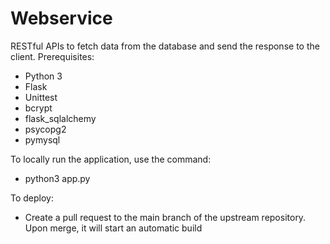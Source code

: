 # Webservice

RESTful APIs to fetch data from the database and send the response to the client.
Prerequisites:
* Python 3
* Flask
* Unittest
* bcrypt
* flask_sqlalchemy
* psycopg2
* pymysql

To locally run the application, use the command:
* python3 app.py

To deploy:
* Create a pull request to the main branch of the upstream repository. Upon merge, it will start an automatic build
